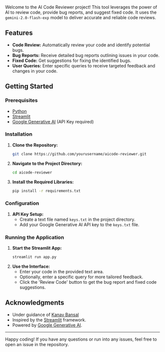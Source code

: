 Welcome to the AI Code Reviewer project! This tool leverages the power of AI to review code, provide bug reports, and suggest fixed code. It uses the `gemini-2.0-flash-exp` model to deliver accurate and reliable code reviews.

## Features
- **Code Review:** Automatically review your code and identify potential bugs.
- **Bug Reports:** Receive detailed bug reports outlining issues in your code.
- **Fixed Code:** Get suggestions for fixing the identified bugs.
- **User Queries:** Enter specific queries to receive targeted feedback and changes in your code.

## Getting Started

### Prerequisites
- [Python](https://www.python.org/downloads/)
- [Streamlit](https://docs.streamlit.io/)
- [Google Generative AI](https://cloud.google.com/generative-ai) (API Key required)

### Installation

1. **Clone the Repository:**
    ```bash
    git clone https://github.com/yourusername/aicode-reviewer.git
    ```
2. **Navigate to the Project Directory:**
    ```bash
    cd aicode-reviewer
    ```
3. **Install the Required Libraries:**
    ```bash
    pip install -r requirements.txt
    ```

### Configuration

1. **API Key Setup:**
    - Create a text file named `keys.txt` in the project directory.
    - Add your Google Generative AI API key to the `keys.txt` file.

### Running the Application

1. **Start the Streamlit App:**
    ```bash
    streamlit run app.py
    ```
2. **Use the Interface:**
    - Enter your code in the provided text area.
    - Optionally, enter a specific query for more tailored feedback.
    - Click the 'Review Code' button to get the bug report and fixed code suggestions.

## Acknowledgments

- Under guidance of [Kanav Bansal](https://github.com/bansalkanav/bansalkanav)
- Inspired by the [Streamlit](https://www.streamlit.io/) framework.
- Powered by [Google Generative AI](https://cloud.google.com/generative-ai).

---

Happy coding! If you have any questions or run into any issues, feel free to open an issue in the repository.
